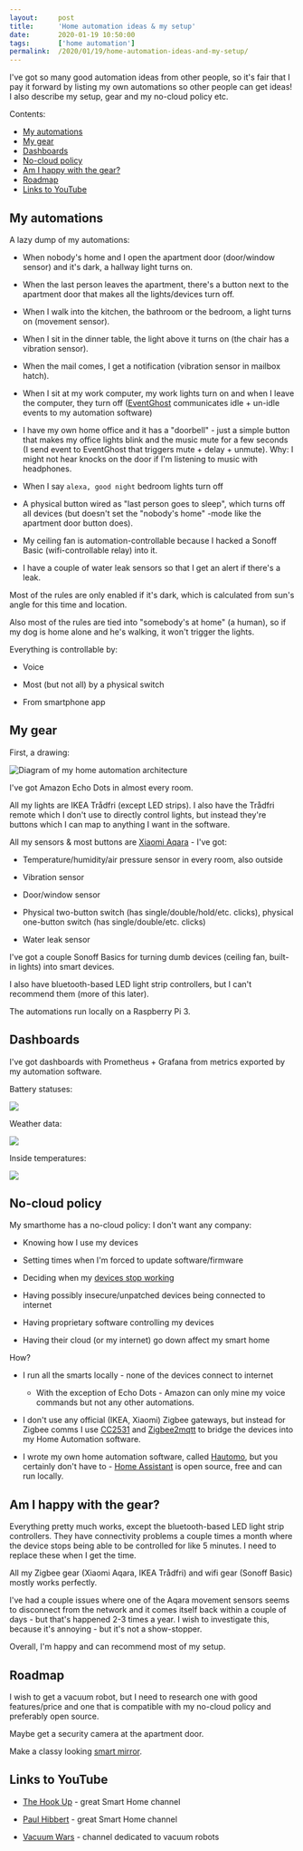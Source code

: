 ```yaml
---
layout:     post
title:      'Home automation ideas & my setup'
date:       2020-01-19 10:50:00
tags:       ['home automation']
permalink:  /2020/01/19/home-automation-ideas-and-my-setup/
---
```


I've got so many good automation ideas from other people, so it's fair that I pay it
forward by listing my own automations so other people can get ideas! I also describe my
setup, gear and my no-cloud policy etc.

Contents:

- [My automations](#my-automations)
- [My gear](#my-gear)
- [Dashboards](#dashboards)
- [No-cloud policy](#no-cloud-policy)
- [Am I happy with the gear?](#am-i-happy-with-the-gear)
- [Roadmap](#roadmap)
- [Links to YouTube](#links-to-youtube)


My automations
--------------

A lazy dump of my automations:

- When nobody's home and I open the apartment door (door/window sensor) and it's dark,
  a hallway light turns on.

- When the last person leaves the apartment, there's a button next to the apartment door
  that makes all the lights/devices turn off.

- When I walk into the kitchen, the bathroom or the bedroom, a light turns on (movement sensor).

- When I sit in the dinner table, the light above it turns on (the chair has a vibration
  sensor).

- When the mail comes, I get a notification (vibration sensor in mailbox hatch).

- When I sit at my work computer, my work lights turn on and when I leave the computer,
  they turn off ([EventGhost](http://www.eventghost.net/) communicates idle + un-idle events
  to my automation software)

- I have my own home office and it has a "doorbell" - just a simple button that makes my
  office lights blink and the music mute for a few seconds (I send event to EventGhost
  that triggers mute + delay + unmute). Why: I might not hear knocks on the door if I'm
  listening to music with headphones.

- When I say `alexa, good night` bedroom lights turn off

- A physical button wired as "last person goes to sleep", which turns off all devices
  (but doesn't set the "nobody's home" -mode like the apartment door button does).

- My ceiling fan is automation-controllable because I hacked a Sonoff Basic
  (wifi-controllable relay) into it.

- I have a couple of water leak sensors so that I get an alert if there's a leak.


Most of the rules are only enabled if it's dark, which is calculated from sun's angle for
this time and location.

Also most of the rules are tied into "somebody's at home" (a human), so if my dog is
home alone and he's walking, it won't trigger the lights.

Everything is controllable by:

- Voice

- Most (but not all) by a physical switch

- From smartphone app 


My gear
-------

First, a drawing:

![Diagram of my home automation architecture](/images/2020/home-automation-diagram.png)

I've got Amazon Echo Dots in almost every room.

All my lights are IKEA Trådfri (except LED strips). I also have the Trådfri remote which
I don't use to directly control lights, but instead they're buttons which I can map to
anything I want in the software.

All my sensors & most buttons are [Xiaomi Aqara](https://www.aqara.com/en/home.html) - I've got:

- Temperature/humidity/air pressure sensor in every room, also outside

- Vibration sensor

- Door/window sensor

- Physical two-button switch (has single/double/hold/etc. clicks), physical one-button
  switch (has single/double/etc. clicks)

- Water leak sensor

I've got a couple Sonoff Basics for turning dumb devices (ceiling fan, built-in lights)
into smart devices.

I also have bluetooth-based LED light strip controllers, but I can't recommend them
(more of this later).

The automations run locally on a Raspberry Pi 3.


Dashboards
----------

I've got dashboards with Prometheus + Grafana from metrics exported by my automation software.

Battery statuses:

![](/images/2020/home-automation-dashboard-batterystatuses.png)

Weather data:

![](/images/2020/home-automation-dashboard-weather.png)

Inside temperatures:

![](/images/2020/home-automation-dashboard-inside-temperatures.png)


No-cloud policy
---------------

My smarthome has a no-cloud policy: I don't want any company:

- Knowing how I use my devices

- Setting times when I'm forced to update software/firmware

- Deciding when my
  [devices stop working](https://www.meethue.com/en-us/support/end-of-support-policy)

- Having possibly insecure/unpatched devices being connected to internet

- Having proprietary software controlling my devices

- Having their cloud (or my internet) go down affect my smart home

How?

- I run all the smarts locally - none of the devices connect to internet

  * With the exception of Echo Dots - Amazon can only mine my voice commands but not
    any other automations.

- I don't use any official (IKEA, Xiaomi) Zigbee gateways, but instead for Zigbee comms I
  use [CC2531](https://www.zigbee2mqtt.io/information/supported_adapters.html) and
  [Zigbee2mqtt](https://www.zigbee2mqtt.io/) to bridge the devices into my Home Automation software.

- I wrote my own home automation software, called
  [Hautomo](https://github.com/function61/hautomo), but you certainly don't have to -
  [Home Assistant](https://www.home-assistant.io/) is open source, free and can run locally.


Am I happy with the gear?
-------------------------

Everything pretty much works, except the bluetooth-based LED light strip controllers. They
have connectivity problems a couple times a month where the device stops being able to be
controlled for like 5 minutes. I need to replace these when I get the time.

All my Zigbee gear (Xiaomi Aqara, IKEA Trådfri) and wifi gear (Sonoff Basic) mostly works
perfectly.

I've had a couple issues where one of the Aqara movement sensors seems to disconnect from
the network and it comes itself back within a couple of days - but that's happened 2-3
times a year. I wish to investigate this, because it's annoying - but it's not a show-stopper.

Overall, I'm happy and can recommend most of my setup.


Roadmap
-------

I wish to get a vacuum robot, but I need to research one with good features/price and one
that is compatible with my no-cloud policy and preferably open source.

Maybe get a security camera at the apartment door.

Make a classy looking [smart mirror](https://www.youtube.com/watch?v=fkVBAcvbrjU).


Links to YouTube
----------------

- [The Hook Up](https://www.youtube.com/channel/UC2gyzKcHbYfqoXA5xbyGXtQ) - great Smart Home channel

- [Paul Hibbert](https://www.youtube.com/channel/UCYLnawaM-36HncBBUeWrlGA) - great Smart Home channel

- [Vacuum Wars](https://www.youtube.com/channel/UCvavJlMjlTd4wLwi9yKCtew) - channel dedicated to vacuum robots
